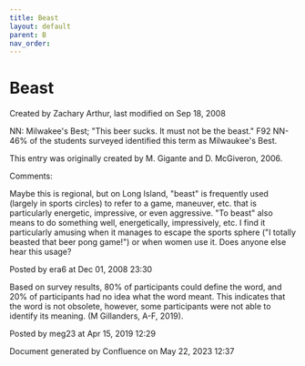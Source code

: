 ```yaml
---
title: Beast
layout: default
parent: B
nav_order:
---
```


# Beast

Created by  Zachary Arthur, last modified on Sep 18, 2008

NN: Milwakee's Best; &quot;This beer sucks. It must not be the beast.&quot; F92 NN-46% of the students surveyed identified this term as Milwaukee's Best. 

This entry was originally created by M. Gigante and D. McGiveron, 2006.

Comments:

Maybe this is regional, but on Long Island, &quot;beast&quot; is frequently used (largely in sports circles) to refer to a game, maneuver, etc. that is particularly energetic, impressive, or even aggressive. &quot;To beast&quot; also means to do something well, energetically, impressively, etc. I find it particularly amusing when it manages to escape the sports sphere (&quot;I totally beasted that beer pong game!&quot;) or when women use it. Does anyone else hear this usage?

Posted by era6 at Dec 01, 2008 23:30

Based on survey results, 80% of participants could define the word, and 20% of participants had no idea what the word meant. This indicates that the word is not obsolete, however, some participants were not able to identify its meaning. (M Gillanders, A-F, 2019).

Posted by meg23 at Apr 15, 2019 12:29

Document generated by Confluence on May 22, 2023 12:37


